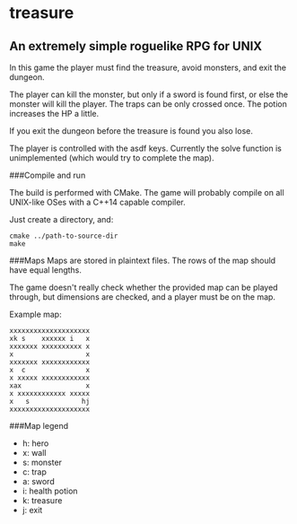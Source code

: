 # treasure
## An extremely simple roguelike RPG for UNIX
In this game the player must find the treasure, avoid monsters, and exit the dungeon.

The player can kill the monster, but only if a sword is found first,
or else the monster will kill the player. The traps can be only crossed once.
The potion increases the HP a little.

If you exit the dungeon before the treasure is found you also lose.

The player is controlled with the asdf keys. Currently the solve function is unimplemented (which would try to complete the map).

###Compile and run

The build is performed with CMake. The game will probably compile on all UNIX-like OSes with a C++14 capable compiler.

Just create a directory, and:

    cmake ../path-to-source-dir
    make

###Maps
Maps are stored in plaintext files. The rows of the map should have equal lengths.

The game doesn't really check whether the provided map can be played through, but dimensions are checked,
and a player must be on the map.

Example map:

    xxxxxxxxxxxxxxxxxxxx
    xk s    xxxxxx i   x
    xxxxxxx xxxxxxxxxx x
    x                  x
    xxxxxxx xxxxxxxxxxxx
    x  c               x
    x xxxxx xxxxxxxxxxxx
    xax                x
    x xxxxxxxxxxxx xxxxx
    x   s             hj
    xxxxxxxxxxxxxxxxxxxx


###Map legend
* h: hero
* x: wall
* s: monster
* c: trap
* a: sword
* i: health potion
* k: treasure
* j: exit
